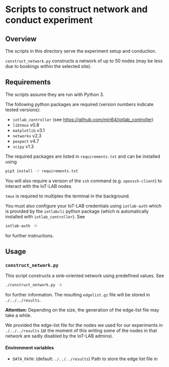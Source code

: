 # Scripts to construct network and conduct experiment

## Overview

The scripts in this directory serve the experiment setup and conduction.

`construct_network.py` constructs a network of up to 50 nodes (may be less due
to bookings within the selected site).

## Requirements
The scripts assume they are run with Python 3.

The following python packages are required (version numbers indicate tested
versions):

- `iotlab_controller` (see https://github.com/miri64/iotlab_controller)
- `libtmux` v0.8
- `matplotlib` v3.1
- `networkx` v2.3
- `pexpect` v4.7
- `scipy` v1.3

The required packages are listed in `requirements.txt` and can be installed
using

```sh
pip3 install -r requirements.txt
```

You will also require a version of the `ssh` command (e.g. `openssh-client`) to
interact with the IoT-LAB nodes.

`tmux` is required to multiplex the terminal in the background.

You must also configure your IoT-LAB credentials using `iotlab-auth` which is
provided by the `iotlabcli` python package (which is automatically installed
with `iotlab_controller`). See

```sh
iotlab-auth -h
```

for further instructions.

## Usage

### `construct_network.py`

This script constructs a sink-oriented network using predefined values. See

```sh
./construct_network.py -h
```

for further information. The resulting `edgelist.gz` file will be stored in
`./../../results`.

**Attention:** Depending on the size, the generation of the edge-list file may
take a while.

We provided the edge-list file for the nodes we used for our experiments in
`./../../results` (at the moment of this writing some of the nodes in that
network are sadly disabled by the IoT-LAB admins).

#### Environment variables

- `DATA_PATH`: (default: `./../../results`) Path to store the edge list file in
